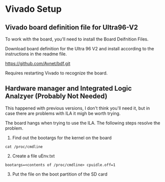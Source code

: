 # Vivado Setup

## Vivado board definition file for Ultra96-V2

To work with the board, you'll need to install the Board Deifnition Files.

Download board definition for the Ultra 96 V2 and install according to the instructions in the readme file.

https://github.com/Avnet/bdf.git

Requires restarting Vivado to recognize the board.

## Hardware manager and Integrated Logic Analzyer (Probably Not Needed)

This happened with previous versions, I don't think you'll need it, but in case there are problems with ILA it migh be worth trying.

The board hangs when trying to use the ILA. The following steps resolve the problem.

1. Find out the bootargs for the kernel on the board

```
cat /proc/cmdline
```

2. Create a file uEnv.txt 
```
bootargs=<contents of /proc/cmdline> cpuidle.off=1
```

3. Put the file on the boot partition of the SD card

